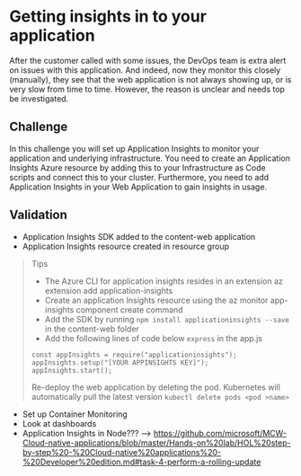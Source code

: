 # Getting insights in to your application
After the customer called with some issues, the DevOps team is extra alert on issues with this application. And indeed, now they monitor this closely (manually), they see that the web application is not always showing up, or is very slow from time to time. However, the reason is unclear and needs top be investigated.

## Challenge
In this challenge you will set up Application Insights to monitor your application and underlying infrastructure. You need to create an Application Insights Azure resource by adding this to your Infrastructure as Code scripts and connect this to your cluster. Furthermore, you need to add Application Insights in your Web Application to gain insights in usage.

## Validation
* Application Insights SDK added to the content-web application
* Application Insights resource created in resource group

> Tips
> * The Azure CLI for application insights resides in an extension az extension add application-insights
> * Create an application Insights resource using the az monitor app-insights component create command
> * Add the SDK by running `npm install applicationinsights --save` in the content-web folder
> * Add the following lines of code below `express` in the app.js
>```
> const appInsights = require("applicationinsights");
> appInsights.setup("[YOUR APPINSIGHTS KEY]");
> appInsights.start();
> ```
> Re-deploy the web application by deleting the pod. Kubernetes will automatically pull the latest version `kubectl delete pods <pod >name>`



* Set up Container Monitoring
* Look at dashboards
* Application Insights in Node??? --> https://github.com/microsoft/MCW-Cloud-native-applications/blob/master/Hands-on%20lab/HOL%20step-by-step%20-%20Cloud-native%20applications%20-%20Developer%20edition.md#task-4-perform-a-rolling-update